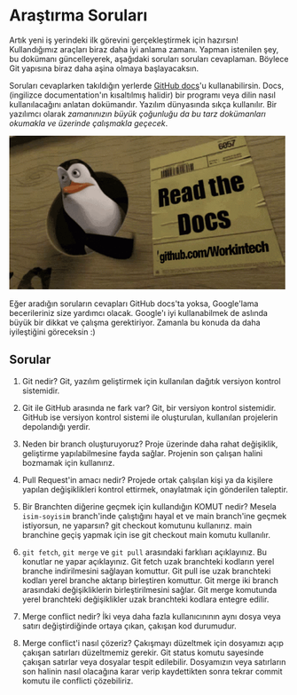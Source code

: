 # Araştırma Soruları

Artık yeni iş yerindeki ilk görevini gerçekleştirmek için hazırsın! Kullandığımız araçları biraz daha iyi anlama zamanı. Yapman istenilen şey, bu dokümanı güncelleyerek, aşağıdaki soruları soruları cevaplaman. Böylece Git yapısına biraz daha aşina olmaya başlayacaksın.

Soruları cevaplarken takıldığın yerlerde [GitHub docs](https://docs.github.com/en)'u kullanabilirsin. Docs, (ingilizce documentation'ın kısaltılmış halidir) bir programı veya dilin nasıl kullanılacağını anlatan dokümandır. Yazılım dünyasında sıkça kullanılır. Bir yazılımcı olarak _zamanınızın büyük çoğunluğu da bu tarz dokümanları okumakla ve üzerinde çalışmakla geçecek_.

![READ THE DOCS](https://github.com/Workintech/FSWeb-S1G1-Projesi-Web-Development-Projesi-icin-Git/blob/main/read-the-docs-wit.gif?raw=true)

Eğer aradığın soruların cevapları GitHub docs'ta yoksa, Google'lama becerileriniz size yardımcı olacak. Google'ı iyi kullanabilmek de aslında büyük bir dikkat ve çalışma gerektiriyor. Zamanla bu konuda da daha iyileştiğini göreceksin :)

## Sorular

1. Git nedir?
Git, yazılım geliştirmek için kullanılan dağıtık versiyon kontrol sistemidir.

2. Git ile GitHub arasında ne fark var?
Git, bir versiyon kontrol sistemidir. GitHub ise versiyon kontrol sistemi ile oluşturulan, kullanılan projelerin depolandığı yerdir. 

3. Neden bir branch oluşturuyoruz?
Proje üzerinde daha rahat değişiklik, geliştirme yapılabilmesine fayda sağlar. Projenin son çalışan halini bozmamak için kullanırız.

4. Pull Request'in amacı nedir?
Projede ortak çalışılan kişi ya da kişilere yapılan değişiklikleri kontrol ettirmek, onaylatmak için gönderilen taleptir.

5. Bir Branchten diğerine geçmek için kullandığın KOMUT nedir? Mesela `isim-soyisim` branch'inde çalıştığını hayal et ve main branch'ine geçmek istiyorsun, ne yaparsın? 
git checkout komutunu kullanırız. main branchine geçiş yapmak için ise git checkout main komutu kullanılır. 

6. `git fetch`, `git merge` ve `git pull` arasındaki farklıarı açıklayınız. Bu konutlar ne yapar açıklayınız.
Git fetch uzak branchteki kodların yerel branche indirilmesini sağlayan komuttur. Git pull ise uzak branchteki kodları yerel branche aktarıp birleştiren komuttur. Git merge iki branch arasındaki değişikliklerin birleştirilmesini sağlar. Git merge komutunda yerel branchteki değişiklikler uzak branchteki kodlara entegre edilir. 

7. Merge conflict nedir?
İki veya daha fazla kullanıcınının aynı dosya veya satırı değiştirdiğinde ortaya çıkan, çakışan kod durumudur. 

8. Merge conflict'i nasıl çözeriz?
Çakışmayı düzeltmek için dosyamızı açıp çakışan satırları düzeltmemiz gerekir. Git status komutu sayesinde çakışan satırlar veya dosyalar tespit edilebilir. Dosyamızın veya satırların son halinin nasıl olacağına karar verip kaydettikten sonra tekrar commit komutu ile conflicti çözebiliriz.